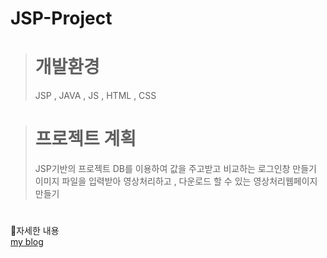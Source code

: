 # JSP-Project


> # 개발환경
> JSP , JAVA , JS , HTML , CSS
#
> # 프로젝트 계획
>
>JSP기반의 프로젝트
>DB를 이용하여 값을 주고받고 비교하는 로그인창 만들기
>이미지 파일을 입력받아 영상처리하고 , 다운로드 할 수 있는 영상처리웹페이지 만들기
#

📌자세한 내용  
[my blog](https://vhe1723.tistory.com/60?category=925753)
